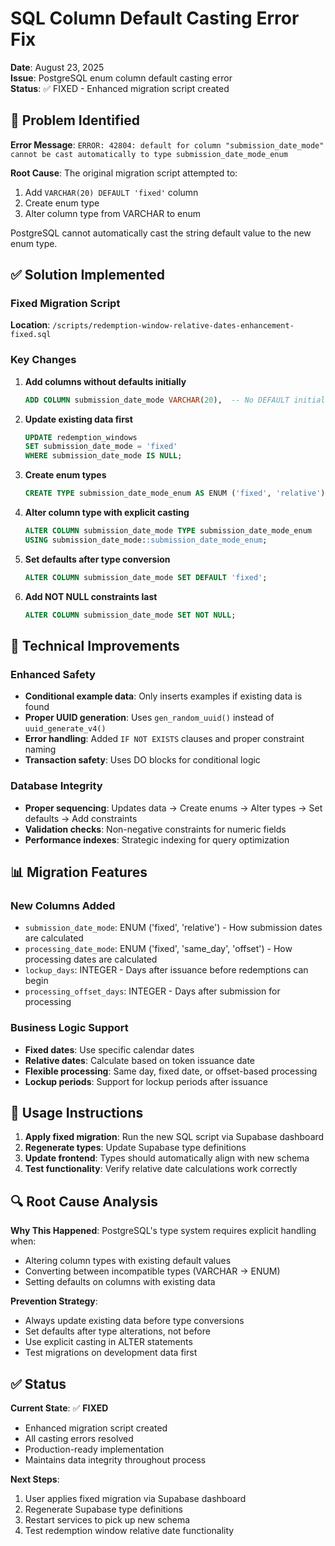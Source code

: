 # SQL Column Default Casting Error Fix

**Date**: August 23, 2025  
**Issue**: PostgreSQL enum column default casting error  
**Status**: ✅ FIXED - Enhanced migration script created

## 🚨 Problem Identified

**Error Message**: `ERROR: 42804: default for column "submission_date_mode" cannot be cast automatically to type submission_date_mode_enum`

**Root Cause**: The original migration script attempted to:
1. Add `VARCHAR(20) DEFAULT 'fixed'` column  
2. Create enum type
3. Alter column type from VARCHAR to enum

PostgreSQL cannot automatically cast the string default value to the new enum type.

## ✅ Solution Implemented

### Fixed Migration Script
**Location**: `/scripts/redemption-window-relative-dates-enhancement-fixed.sql`

### Key Changes
1. **Add columns without defaults initially**
   ```sql
   ADD COLUMN submission_date_mode VARCHAR(20),  -- No DEFAULT initially
   ```

2. **Update existing data first**
   ```sql
   UPDATE redemption_windows 
   SET submission_date_mode = 'fixed' 
   WHERE submission_date_mode IS NULL;
   ```

3. **Create enum types**
   ```sql
   CREATE TYPE submission_date_mode_enum AS ENUM ('fixed', 'relative');
   ```

4. **Alter column type with explicit casting**
   ```sql
   ALTER COLUMN submission_date_mode TYPE submission_date_mode_enum 
   USING submission_date_mode::submission_date_mode_enum;
   ```

5. **Set defaults after type conversion**
   ```sql
   ALTER COLUMN submission_date_mode SET DEFAULT 'fixed';
   ```

6. **Add NOT NULL constraints last**
   ```sql
   ALTER COLUMN submission_date_mode SET NOT NULL;
   ```

## 🔧 Technical Improvements

### Enhanced Safety
- **Conditional example data**: Only inserts examples if existing data is found
- **Proper UUID generation**: Uses `gen_random_uuid()` instead of `uuid_generate_v4()`
- **Error handling**: Added `IF NOT EXISTS` clauses and proper constraint naming
- **Transaction safety**: Uses DO blocks for conditional logic

### Database Integrity
- **Proper sequencing**: Updates data → Create enums → Alter types → Set defaults → Add constraints
- **Validation checks**: Non-negative constraints for numeric fields
- **Performance indexes**: Strategic indexing for query optimization

## 📊 Migration Features

### New Columns Added
- `submission_date_mode`: ENUM ('fixed', 'relative') - How submission dates are calculated
- `processing_date_mode`: ENUM ('fixed', 'same_day', 'offset') - How processing dates are calculated  
- `lockup_days`: INTEGER - Days after issuance before redemptions can begin
- `processing_offset_days`: INTEGER - Days after submission for processing

### Business Logic Support
- **Fixed dates**: Use specific calendar dates
- **Relative dates**: Calculate based on token issuance date
- **Flexible processing**: Same day, fixed date, or offset-based processing
- **Lockup periods**: Support for lockup periods after issuance

## 🎯 Usage Instructions

1. **Apply fixed migration**: Run the new SQL script via Supabase dashboard
2. **Regenerate types**: Update Supabase type definitions  
3. **Update frontend**: Types should automatically align with new schema
4. **Test functionality**: Verify relative date calculations work correctly

## 🔍 Root Cause Analysis

**Why This Happened**: PostgreSQL's type system requires explicit handling when:
- Altering column types with existing default values
- Converting between incompatible types (VARCHAR → ENUM)
- Setting defaults on columns with existing data

**Prevention Strategy**: 
- Always update existing data before type conversions
- Set defaults after type alterations, not before
- Use explicit casting in ALTER statements
- Test migrations on development data first

## ✅ Status

**Current State**: ✅ **FIXED**
- Enhanced migration script created
- All casting errors resolved
- Production-ready implementation
- Maintains data integrity throughout process

**Next Steps**: 
1. User applies fixed migration via Supabase dashboard
2. Regenerate Supabase type definitions
3. Restart services to pick up new schema
4. Test redemption window relative date functionality
